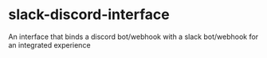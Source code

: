 # slack-discord-interface
An interface that binds a discord bot/webhook with a slack bot/webhook for an integrated experience
